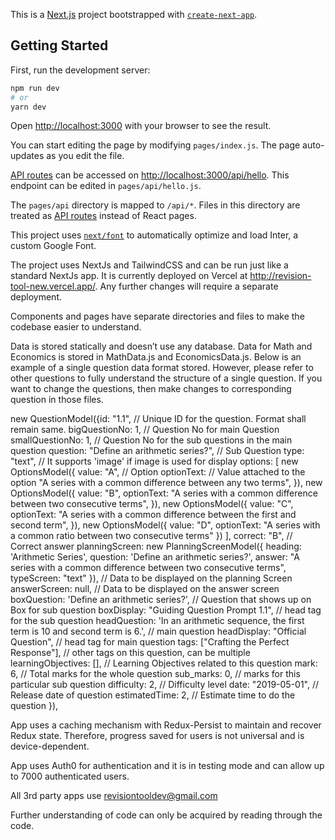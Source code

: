 This is a [Next.js](https://nextjs.org/) project bootstrapped with [`create-next-app`](https://github.com/vercel/next.js/tree/canary/packages/create-next-app).

## Getting Started

First, run the development server:

```bash
npm run dev
# or
yarn dev
```

Open [http://localhost:3000](http://localhost:3000) with your browser to see the result.


You can start editing the page by modifying `pages/index.js`. The page auto-updates as you edit the file.

[API routes](https://nextjs.org/docs/api-routes/introduction) can be accessed on [http://localhost:3000/api/hello](http://localhost:3000/api/hello). This endpoint can be edited in `pages/api/hello.js`.

The `pages/api` directory is mapped to `/api/*`. Files in this directory are treated as [API routes](https://nextjs.org/docs/api-routes/introduction) instead of React pages.

This project uses [`next/font`](https://nextjs.org/docs/basic-features/font-optimization) to automatically optimize and load Inter, a custom Google Font.


The project uses NextJs and TailwindCSS and can be run just like a standard NextJs app. It is currently deployed on Vercel at http://revision-tool-new.vercel.app/. Any further changes will require a separate deployment.

Components and pages have separate directories and files to make the codebase easier to understand.

Data is stored statically and doesn’t use any database. Data for Math and Economics is stored in MathData.js and EconomicsData.js. Below is an example of a single question data format stored. However, please refer to other questions to fully understand the structure of a single question. If you want to change the questions, then make changes to corresponding question in those files.

new QuestionModel({id: "1.1", // Unique ID for the question. Format shall remain same.
bigQuestionNo: 1, // Question No for main Question
smallQuestionNo: 1, // Question No for the sub questions in the main question
question: "Define an arithmetic series?", // Sub Question
type: "text", // It supports 'image' if image is used for display
options: [
new OptionsModel({
value: "A", // Option
optionText: // Value attached to the option
"A series with a common difference between any two terms",
}),
new OptionsModel({
value: "B",
optionText:
"A series with a common difference between two consecutive terms",
}),
new OptionsModel({
value: "C",
optionText:
"A series with a common difference between the first and second term",
}),
new OptionsModel({
value: "D",
optionText:
"A series with a common ratio between two consecutive terms"
})
],
correct: "B", // Correct answer
planningScreen: new PlanningScreenModel({
heading: 'Arithmetic Series',
question: 'Define an arithmetic series?',
answer: "A series with a common difference between two consecutive terms",
typeScreen: "text"
}), // Data to be displayed on the planning Screen
answerScreen: null, // Data to be displayed on the answer screen
boxQuestion: 'Define an arithmetic series?', // Question that shows up on Box for sub question
boxDisplay: "Guiding Question Prompt 1.1", // head tag for the sub question
headQuestion: 'In an arithmetic sequence, the first term is 10 and second term is 6.', // main question
headDisplay: "Official Question", // head tag for main question
tags: ["Crafting the Perfect Response"], // other tags on this question, can be multiple
learningObjectives: [], // Learning Objectives related to this question
mark: 6, // Total marks for the whole question
sub_marks: 0, // marks for this particular sub question
difficulty: 2, // Difficulty level
date: "2019-05-01", // Release date of question
estimatedTime: 2, // Estimate time to do the question
}),



App uses a caching mechanism with Redux-Persist to maintain and recover Redux state. Therefore, progress saved for users is not universal and is device-dependent.

App uses Auth0 for authentication and it is in testing mode and can allow up to 7000 authenticated users.

All 3rd party apps use revisiontooldev@gmail.com 

Further understanding of code can only be acquired by reading through the code.
